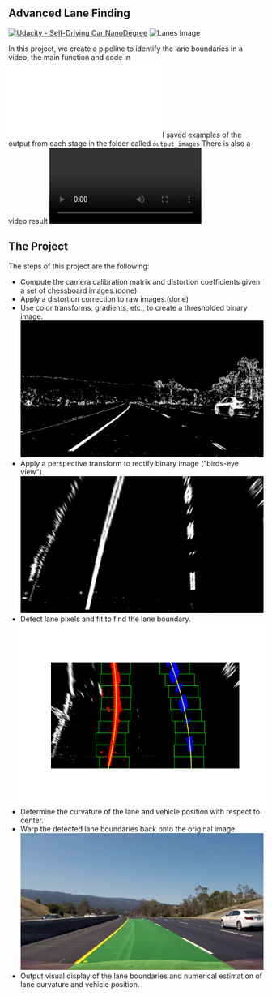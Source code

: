 ## Advanced Lane Finding
[![Udacity - Self-Driving Car NanoDegree](https://s3.amazonaws.com/udacity-sdc/github/shield-carnd.svg)](http://www.udacity.com/drive)
![Lanes Image](./examples/example_output.jpg)

In this project, we create a pipeline to identify the lane boundaries in a video, 
the main function and code in 
![code](./detect.py)
I saved examples of the output from each stage in the folder called `output_images`
There is also a video result
![output](.//output_images/output.avi)


The Project
---

The steps of this project are the following:

* Compute the camera calibration matrix and distortion coefficients given a set of chessboard images.(done)
* Apply a distortion correction to raw images.(done)
* Use color transforms, gradients, etc., to create a thresholded binary image.
![threshold find potential lane pixels](.//output_images/binary_lane.png)
* Apply a perspective transform to rectify binary image ("birds-eye view").
![warped pespective transform](.//output_images/warped.png)
* Detect lane pixels and fit to find the lane boundary. 
![lane fit curve](.//output_images/Figure_1.png)
* Determine the curvature of the lane and vehicle position with respect to center. 
* Warp the detected lane boundaries back onto the original image.
![lane boundry](.//output_images/lane.png)
* Output visual display of the lane boundaries and numerical estimation of lane curvature and vehicle position.

